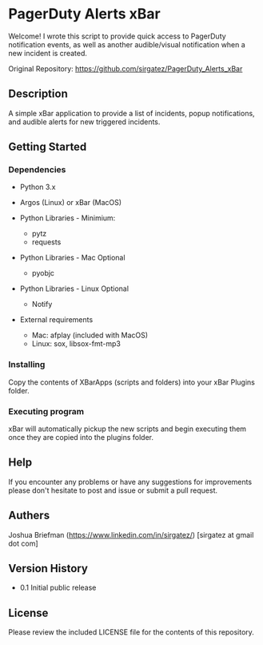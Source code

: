 # PagerDuty Alerts xBar

Welcome! I wrote this script to provide quick access to PagerDuty notification events, as well as another audible/visual notification when a new incident is created.

Original Repository: https://github.com/sirgatez/PagerDuty_Alerts_xBar

## Description

A simple xBar application to provide a list of incidents, popup notifications, and audible alerts for new triggered incidents.

## Getting Started

### Dependencies
* Python 3.x
* Argos (Linux) or xBar (MacOS)

* Python Libraries - Minimium:
	* pytz
	* requests

* Python Libraries - Mac Optional
	* pyobjc

* Python Libraries - Linux Optional
	* Notify

* External requirements
	* Mac: afplay (included with MacOS)
	* Linux: sox, libsox-fmt-mp3

### Installing

Copy the contents of XBarApps (scripts and folders) into your xBar Plugins folder.

### Executing program

xBar will automatically pickup the new scripts and begin executing them once they are copied into the plugins folder.

## Help

If you encounter any problems or have any suggestions for improvements please don't hesitate to post and issue or submit a pull request.

## Authers

Joshua Briefman (https://www.linkedin.com/in/sirgatez/) [sirgatez at gmail dot com]

## Version History

* 0.1 Initial public release

## License

Please review the included LICENSE file for the contents of this repository.
